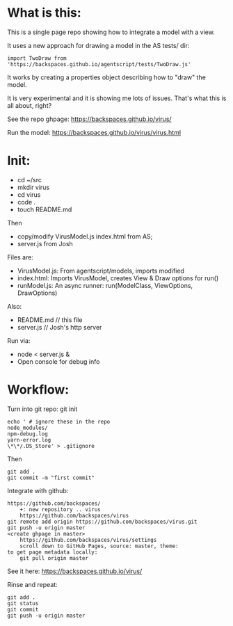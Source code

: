 # What is this:

This is a single page repo showing how to integrate a model with a view.

It uses a new approach for drawing a model in the AS tests/ dir:

    import TwoDraw from 'https://backspaces.github.io/agentscript/tests/TwoDraw.js'

It works by creating a properties object describing how to "draw" the model.

It is very experimental and it is showing me lots of issues. That's what this is all about, right?

See the repo ghpage: https://backspaces.github.io/virus/

Run the model: https://backspaces.github.io/virus/virus.html

# Init:

-   cd ~/src
-   mkdir virus
-   cd virus
-   code .
-   touch README.md

Then

-   copy/modify VirusModel.js index.html from AS;
-   server.js from Josh

Files are:

-   VirusModel.js: From agentscript/models, imports modified
-   index.html: Imports VirusModel, creates View & Draw options for run()
-   runModel.js: An async runner: run(ModelClass, ViewOptions, DrawOptions)

Also:

-   README.md // this file
-   server.js // Josh's http server

Run via:

-   node < server.js &
-   Open console for debug info

# Workflow:

Turn into git repo:
git init

```
echo ' # ignore these in the repo
node_modules/
npm-debug.log
yarn-error.log
\*\*/.DS_Store' > .gitignore
```

Then

```
git add .
git commit -m "first commit"
```

Integrate with github:

```
https://github.com/backspaces/
    +: new repository .. virus
    https://github.com/backspaces/virus
git remote add origin https://github.com/backspaces/virus.git
git push -u origin master
<create ghpage in master>
    https://github.com/backspaces/virus/settings
    scroll down to GitHub Pages, source: master, theme:
to get page metadata locally:
    git pull origin master
```

See it here: https://backspaces.github.io/virus/

Rinse and repeat:

```
git add .
git status
git commit
git push -u origin master
```
